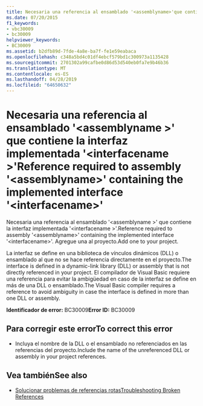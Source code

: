 ```yaml
---
title: Necesaria una referencia al ensamblado '<assemblyname>'que contiene la interfaz implementada'<interfacename>'
ms.date: 07/20/2015
f1_keywords:
- vbc30009
- bc30009
helpviewer_keywords:
- BC30009
ms.assetid: b2dfb89d-7fde-4a8e-ba7f-fe1e59eabaca
ms.openlocfilehash: c348a5bd4c01df4ebcf579bd1c300973a1135428
ms.sourcegitcommit: 2701302a99cafbe0d86d53d540eb0fa7e9b46b36
ms.translationtype: MT
ms.contentlocale: es-ES
ms.lasthandoff: 04/28/2019
ms.locfileid: "64650632"
---
```

# <a name="reference-required-to-assembly-assemblyname-containing-the-implemented-interface-interfacename"></a><span data-ttu-id="cd3b2-102">Necesaria una referencia al ensamblado '\<assemblyname >' que contiene la interfaz implementada '\<interfacename >'</span><span class="sxs-lookup"><span data-stu-id="cd3b2-102">Reference required to assembly '\<assemblyname>' containing the implemented interface '\<interfacename>'</span></span>
<span data-ttu-id="cd3b2-103">Necesaria una referencia al ensamblado '\<assemblyname >' que contiene la interfaz implementada '\<interfacename >'.</span><span class="sxs-lookup"><span data-stu-id="cd3b2-103">Reference required to assembly '\<assemblyname>' containing the implemented interface '\<interfacename>'.</span></span> <span data-ttu-id="cd3b2-104">Agregue una al proyecto.</span><span class="sxs-lookup"><span data-stu-id="cd3b2-104">Add one to your project.</span></span>  
  
 <span data-ttu-id="cd3b2-105">La interfaz se define en una biblioteca de vínculos dinámicos (DLL) o ensamblado al que no se hace referencia directamente en el proyecto.</span><span class="sxs-lookup"><span data-stu-id="cd3b2-105">The interface is defined in a dynamic-link library (DLL) or assembly that is not directly referenced in your project.</span></span> <span data-ttu-id="cd3b2-106">El compilador de Visual Basic requiere una referencia para evitar la ambigüedad en caso de la interfaz se define en más de una DLL o ensamblado.</span><span class="sxs-lookup"><span data-stu-id="cd3b2-106">The Visual Basic compiler requires a reference to avoid ambiguity in case the interface is defined in more than one DLL or assembly.</span></span>  
  
 <span data-ttu-id="cd3b2-107">**Identificador de error:** BC30009</span><span class="sxs-lookup"><span data-stu-id="cd3b2-107">**Error ID:** BC30009</span></span>  
  
## <a name="to-correct-this-error"></a><span data-ttu-id="cd3b2-108">Para corregir este error</span><span class="sxs-lookup"><span data-stu-id="cd3b2-108">To correct this error</span></span>  
  
- <span data-ttu-id="cd3b2-109">Incluya el nombre de la DLL o el ensamblado no referenciados en las referencias del proyecto.</span><span class="sxs-lookup"><span data-stu-id="cd3b2-109">Include the name of the unreferenced DLL or assembly in your project references.</span></span>  
  
## <a name="see-also"></a><span data-ttu-id="cd3b2-110">Vea también</span><span class="sxs-lookup"><span data-stu-id="cd3b2-110">See also</span></span>

- [<span data-ttu-id="cd3b2-111">Solucionar problemas de referencias rotas</span><span class="sxs-lookup"><span data-stu-id="cd3b2-111">Troubleshooting Broken References</span></span>](/visualstudio/ide/troubleshooting-broken-references)

